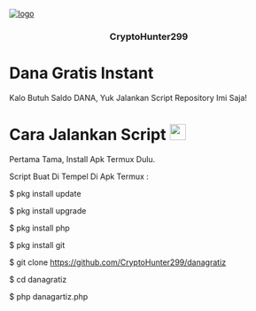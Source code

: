 [![ logo](https://tse1.mm.bing.net/th?id=OIP.zVEALH5MrzJ6P5SUUO8wEAAAAA&pid=Api&P=0&w=235&h=236)](https://github.com/CryptoHunter299/)
<h3 align="center">CryptoHunter299</h3>

# Dana Gratis Instant
Kalo Butuh Saldo DANA, Yuk Jalankan Script Repository Imi Saja!

# Cara Jalankan Script <img src="https://github.com/TheDudeThatCode/TheDudeThatCode/blob/master/Assets/hmm.gif" width="29px">

Pertama Tama, Install Apk Termux Dulu.

Script Buat Di Tempel Di Apk Termux :

$ pkg install update

$ pkg install upgrade

$ pkg install php

$ pkg install git

$ git clone https://github.com/CryptoHunter299/danagratiz

$ cd danagratiz

$ php danagartiz.php
